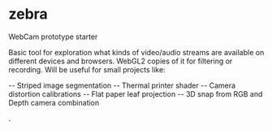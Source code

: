 # zebra
WebCam prototype starter

Basic tool for exploration what kinds of video/audio streams are available on different devices and browsers.
WebGL2 copies of it for filtering or recording. Will be useful for small projects like:

-- Striped image segmentation
-- Thermal printer shader
-- Camera distortion calibrations
-- Flat paper leaf projection
-- 3D snap from RGB and Depth camera combination

.
